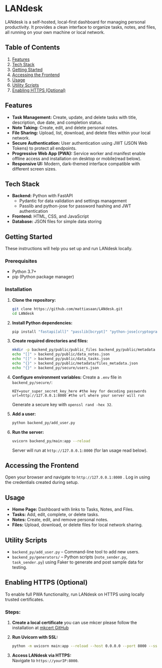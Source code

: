 # LANdesk

LANdesk is a self-hosted, local-first dashboard for managing personal productivity. It provides a clean interface to organize tasks, notes, and files, all running on your own machine or local network.

## Table of Contents

1. [Features](#features)
2. [Tech Stack](#tech-stack)
3. [Getting Started](#getting-started)
4. [Accessing the Frontend](#accessing-the-frontend)
5. [Usage](#usage)
6. [Utility Scripts](#utility-scripts)
7. [Enabling HTTPS (Optional)](#enabling-https-optional)


## Features

- **Task Management:** Create, update, and delete tasks with title, description, due date, and completion status.
- **Note Taking:** Create, edit, and delete personal notes.
- **File Sharing:** Upload, list, download, and delete files within your local network.
- **Secure Authentication:** User authentication using JWT (JSON Web Tokens) to protect all endpoints.
- **Progressive Web App (PWA):** Service worker and manifest enable offline access and installation on desktop or mobile(read below).
- **Responsive UI:** Modern, dark-themed interface compatible with different screen sizes.


## Tech Stack

- **Backend:** Python with FastAPI
  - Pydantic for data validation and settings management
  - Passlib and python-jose for password hashing and JWT authentication
- **Frontend:** HTML, CSS, and JavaScript
- **Database:** JSON files for simple data storing


## Getting Started

These instructions will help you set up and run LANdesk locally.

### Prerequisites

- Python 3.7+
- pip (Python package manager)

### Installation

1. **Clone the repository:**
   ```sh
   git clone https://github.com/mattiasaan/LANdesk.git
   cd LANdesk
   ```

2. **Install Python dependencies:**
   ```sh
   pip install "fastapi[all]" "passlib[bcrypt]" "python-jose[cryptography]" python-dotenv
   ```

3. **Create required directories and files:**
   ```sh
   mkdir -p backend_py/public/public_files backend_py/public/metadata backend_py/secure
   echo "[]" > backend_py/public/data_notes.json
   echo "[]" > backend_py/public/data_tasks.json
   echo "{}" > backend_py/public/metadata/files_metadata.json
   echo "{}" > backend_py/secure/users.json
   ```

4. **Configure environment variables:**
   Create a `.env` file in `backend_py/secure/`:
   ```
   KEY=your_super_secret_key_here #the key for decoding passwords
   url=http://127.0.0.1:8000 #the url where your server will run
   ```
   Generate a secure key with `openssl rand -hex 32`.

5. **Add a user:**
   ```sh
   python backend_py/add_user.py
   ```

6. **Run the server:**
   ```sh
   uvicorn backend_py/main:app --reload
   ```
   Server will run at `http://127.0.0.1:8000` (for lan usage read below).


## Accessing the Frontend

Open your browser and navigate to `http://127.0.0.1:8000` . Log in using the credentials created during setup.


## Usage

- **Home Page:** Dashboard with links to Tasks, Notes, and Files.
- **Tasks:** Add, edit, complete, or delete tasks.
- **Notes:** Create, edit, and remove personal notes.
- **Files:** Upload, download, or delete files for local network sharing.


## Utility Scripts

- `backend_py/add_user.py` – Command-line tool to add new users.
- `backend_py/generators/` – Python scripts (`note_sender.py`, `task_sender.py`) using Faker to generate and post sample data for testing.


## Enabling HTTPS (Optional)

To enable full PWA functionality, run LANdesk on HTTPS using locally trusted certificates.

### Steps:

1. **Create a local certificate**
you can use mkcer please follow the installation at [mkcert GitHub](https://github.com/FiloSottile/mkcert)

2. **Run Uvicorn with SSL:**
   ```sh
   python -m uvicorn main:app --reload --host 0.0.0.0 --port 8000 --ssl-keyfile=name_of_file-key.pem --ssl-certfile=name_of_file.pem
   ```

3. **Access LANdesk via HTTPS:**  
   Navigate to `https://yourIP:8000`.


